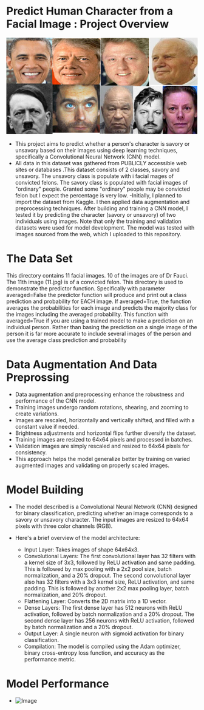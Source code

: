 # Predict Human Character from a Facial Image : Project Overview
   ![Image](https://github.com/germeengehad/Predict-Human-Character-from-a-Facial-Image/blob/main/dataset-cover.jpg)
- This project aims to predict whether a person's character is savory or unsavory based on their images using deep learning techniques, specifically a Convolutional Neural Network (CNN) model.
- All data in this dataset was gathered from PUBLICLY accessible web sites or databases .This dataset consists of 2 classes, savory and unsavory. The unsavory class is populate with i facial mages of convicted felons. The savory class is populated with facial images of "ordinary" people. Granted some "ordinary" people may be convicted felon but I expect the percentage is very low.
-Initially, I planned to import the dataset from Kaggle. I then applied data augmentation and preprocessing techniques. After building and training a CNN model, I tested it by predicting the character (savory or unsavory) of two individuals using images. Note that only the training and validation datasets were used for model development. The model was tested with images sourced from the web, which I uploaded to this repository.

# The Data Set
This directory contains 11 facial images. 10 of the images are of Dr Fauci. The 11th image (11.jpg) is of a convicted felon.
This directory is used to demonstrate the predictor function. Specifically with parameter averaged=False the predictor function will produce and print out a class prediction and probability for EACH image. If averaged=True, the function averages the probabilities for each image and predicts the majority class for the images including the averaged probability. This function with averaged=True if you are using a trained model to make a prediction on an individual person. Rather than basing the prediction on a single image of the person it is far more accurate to include several images of the person and use the average class prediction and probability

#  Data Augmentation And Data Preprossing
- Data augmentation and preprocessing enhance the robustness and performance of the CNN model.
- Training images undergo random rotations, shearing, and zooming to create variations.
- Images are rescaled, horizontally and vertically shifted, and filled with a constant value if needed.
- Brightness adjustments and horizontal flips further diversify the dataset.
- Training images are resized to 64x64 pixels and processed in batches.
- Validation images are simply rescaled and resized to 64x64 pixels for consistency.
- This approach helps the model generalize better by training on varied augmented images and validating on properly scaled images.


# Model Building
- The model described is a Convolutional Neural Network (CNN) designed for binary classification, predicting whether an image corresponds to a savory or unsavory character. The input images are resized to 64x64 pixels with three color channels (RGB).

- Here's a brief overview of the model architecture:

  - Input Layer: Takes images of shape 64x64x3.
  - Convolutional Layers:
The first convolutional layer has 32 filters with a kernel size of 3x3, followed by ReLU activation and same padding.
This is followed by max pooling with a 2x2 pool size, batch normalization, and a 20% dropout.
The second convolutional layer also has 32 filters with a 3x3 kernel size, ReLU activation, and same padding.
This is followed by another 2x2 max pooling layer, batch normalization, and 20% dropout.
  - Flattening Layer: Converts the 2D matrix into a 1D vector.
  - Dense Layers:
The first dense layer has 512 neurons with ReLU activation, followed by batch normalization and a 20% dropout.
The second dense layer has 256 neurons with ReLU activation, followed by batch normalization and a 20% dropout.
  - Output Layer: A single neuron with sigmoid activation for binary classification.
  - Compilation: The model is compiled using the Adam optimizer, binary cross-entropy loss function, and accuracy as the performance metric.

# Model Performance
-    ![Image]()

  
